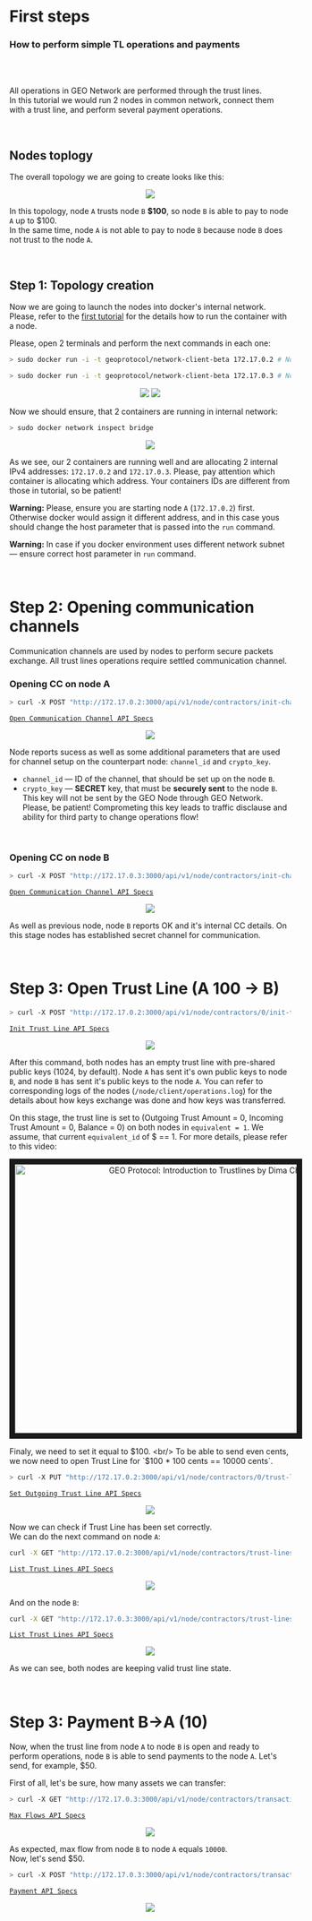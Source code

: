  
# First steps
### How to perform simple TL operations and payments

<br/>
<br/>

All operations in GEO Network are performed through the trust lines. <br/>
In this tutorial we would run 2 nodes in common network, connect them with a trust line, and perform several payment operations.

<br/>

## Nodes toplogy

The overall topology we are going to create looks like this:

<p align="center">
  <img src="https://github.com/GEO-Protocol/Documentation/blob/master/client/tutorials/2-first-steps-2-nodes-topology/resources/topology.png">
</p>

In this topology, node `A` trusts node `B` **$100**, so node `B` is able to pay to node `A` up to $100. <br/>
In the same time, node `A` is not able to pay to node `B` because node `B` does not trust to the node `A`.

<br/>

## Step 1: Topology creation

Now we are going to launch the nodes into docker's internal network. <br/>
Please, refer to the [first tutorial](https://github.com/GEO-Protocol/Documentation/tree/master/client/tutorials/1-docker-initialisation) for the details how to run the container with a node.

Please, open 2 terminals and perform the next commands in each one:

```bash
> sudo docker run -i -t geoprotocol/network-client-beta 172.17.0.2 # Node A

> sudo docker run -i -t geoprotocol/network-client-beta 172.17.0.3 # Node B
```

<p align="center">
  <img src="https://github.com/GEO-Protocol/Documentation/blob/master/client/tutorials/2-first-steps-2-nodes-topology/resources/1.png">

  <img src="https://github.com/GEO-Protocol/Documentation/blob/master/client/tutorials/2-first-steps-2-nodes-topology/resources/2.png">
</p>


Now we should ensure, that 2 containers are running in internal network:

```bash
> sudo docker network inspect bridge
```

<p align="center">
  <img src="https://github.com/GEO-Protocol/Documentation/blob/master/client/tutorials/2-first-steps-2-nodes-topology/resources/3.png">
</p>

As we see, our 2 containers are running well and are allocating 2 internal IPv4 addresses: `172.17.0.2` and `172.17.0.3`. Please, pay attention which container is allocating which address. Your containers IDs are different from those in tutorial, so be patient!

**Warning:**
Please, ensure you are starting node `A` (`172.17.0.2`) first. 
Otherwise docker would assign it different address, and in this case yous should change the host parameter that is passed into the `run` command.

**Warning:**
In case if you docker environment uses different network subnet — ensure correct host parameter in `run` command.

<br/>

# Step 2: Opening communication channels

Communication channels are used by nodes to perform secure packets exchange. All trust lines operations require settled communication channel.

### Opening CC on node A

```bash
> curl -X POST "http://172.17.0.2:3000/api/v1/node/contractors/init-channel/?contractor_address=12-172.17.0.3:2000"
```

[`Open Communication Channel API Specs`](https://github.com/GEO-Protocol/Documentation/tree/master/client/api-http#open-communication-channel)

<p align="center">
  <img src="https://github.com/GEO-Protocol/Documentation/blob/master/client/tutorials/2-first-steps-2-nodes-topology/resources/4.png">
</p>

Node reports sucess as well as some additional parameters that are used for channel setup on the counterpart node: `channel_id` and `crypto_key`.

* `channel_id` — ID of the channel, that should be set up on the node `B`.
* `crypto_key` — **SECRET** key, that must be **securely sent** to the node `B`. This key will not be sent by the GEO Node through GEO Network. Please, be patient! Comprometing this key leads to traffic disclause and ability for third party to change operations flow!

</br>

### Opening CC on node B

```bash
> curl -X POST "http://172.17.0.3:3000/api/v1/node/contractors/init-channel/?contractor_address=12-172.17.0.2:2000&contractor_id=0&crypto_key=78b2e9736fbdd7b53931b998a42c1ae9f3c4caf3e1f864c93650d2167428a553" -i
```

[`Open Communication Channel API Specs`](https://github.com/GEO-Protocol/Documentation/tree/master/client/api-http#open-communication-channel)

<p align="center">
  <img src="https://github.com/GEO-Protocol/Documentation/blob/master/client/tutorials/2-first-steps-2-nodes-topology/resources/5.png">
</p>

As well as previous node, node `B` reports OK and it's internal CC details.
On this stage nodes has established secret channel for communication.

<br/>

# Step 3: Open Trust Line (A 100 -> B)

```bash
> curl -X POST "http://172.17.0.2:3000/api/v1/node/contractors/0/init-trust-line/1/" -i
```

[`Init Trust Line API Specs`](https://github.com/GEO-Protocol/Documentation/tree/master/client/api-http#open-trust-line-tl)

<p align="center">
  <img src="https://github.com/GEO-Protocol/Documentation/blob/master/client/tutorials/2-first-steps-2-nodes-topology/resources/6.png">
</p>

After this command, both nodes has an empty trust line with pre-shared public keys (1024, by default). 
Node `A` has sent it's own public keys to node `B`, and node `B` has sent it's public keys to the node `A`. You can refer to corresponding logs of the nodes (`/node/client/operations.log`) for the details about how keys exchange was done and how keys was transferred.

On this stage, the trust line is set to (Outgoing Trust Amount = 0, Incoming Trust Amount = 0, Balance = 0) on both nodes in `equivalent = 1`. We assume, that current `equivalent_id` of $ == 1. For more details, please refer to this video:

<p align="center">
  <a href="http://www.youtube.com/watch?feature=player_embedded&v=ieZKustA2Hk" target="_blank"><img src="http://img.youtube.com/vi/ieZKustA2Hk/0.jpg" 
  alt="GEO Protocol: Introduction to Trustlines by Dima Chizhevsky" width="720" height="480" border="10" /></a>
<p/>

Finaly, we need to set it equal to $100. <br/>
To be able to send even cents, we now need to open Trust Line for `$100 * 100 cents == 10000 cents`.

```bash
> curl -X PUT "http://172.17.0.2:3000/api/v1/node/contractors/0/trust-lines/1/?amount=10000" -i
```

[`Set Outgoing Trust Line API Specs`](https://github.com/GEO-Protocol/Documentation/tree/master/client/api-http#set-outgoing-trust-line)

<p align="center">
  <img src="https://github.com/GEO-Protocol/Documentation/blob/master/client/tutorials/2-first-steps-2-nodes-topology/resources/7.png">
</p>

Now we can check if Trust Line has been set correctly. <br/>
We can do the next command on node `A`:

```bash
curl -X GET "http://172.17.0.2:3000/api/v1/node/contractors/trust-lines/0/10/1/"
```

[`List Trust Lines API Specs`](https://github.com/GEO-Protocol/Documentation/tree/master/client/api-http#list-trust-lines)

<p align="center">
  <img src="https://github.com/GEO-Protocol/Documentation/blob/master/client/tutorials/2-first-steps-2-nodes-topology/resources/8.png">
</p>

And on the node `B`:

```bash
curl -X GET "http://172.17.0.3:3000/api/v1/node/contractors/trust-lines/0/10/1/"
```

[`List Trust Lines API Specs`](https://github.com/GEO-Protocol/Documentation/tree/master/client/api-http#list-trust-lines)

<p align="center">
  <img src="https://github.com/GEO-Protocol/Documentation/blob/master/client/tutorials/2-first-steps-2-nodes-topology/resources/9.png">
</p>

As we can see, both nodes are keeping valid trust line state.

<br/>

# Step 3: Payment B->A (10)

Now, when the trust line from node `A` to node `B` is open and ready to perform operations, node `B` is able to send payments to the node `A`. Let's send, for example, $50. 

First of all, let's be sure, how many assets we can transfer:

```bash
> curl -X GET "http://172.17.0.3:3000/api/v1/node/contractors/transactions/max/1/?contractor_address=12-172.17.0.2:2000"
```

[`Max Flows API Specs`](https://github.com/GEO-Protocol/Documentation/tree/master/client/api-http#max-flow-predicition)

<p align="center">
  <img src="https://github.com/GEO-Protocol/Documentation/blob/master/client/tutorials/2-first-steps-2-nodes-topology/resources/10.png">
</p>

As expected, max flow from node `B` to node `A` equals `10000`. <br/>
Now, let's send $50.

```bash
> curl -X POST "http://172.17.0.3:3000/api/v1/node/contractors/transactions/1/?contractor_address=12-172.17.0.2:2000&amount=5000"
```

[`Payment API Specs`](https://github.com/GEO-Protocol/Documentation/tree/master/client/api-http#payment)

<p align="center">
  <img src="https://github.com/GEO-Protocol/Documentation/blob/master/client/tutorials/2-first-steps-2-nodes-topology/resources/11.png">
</p>

